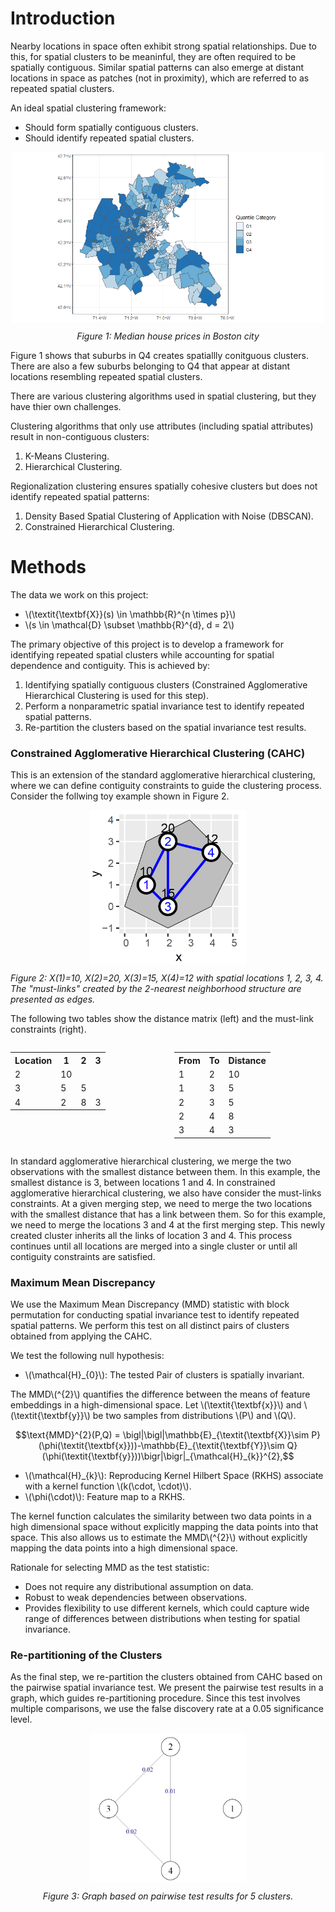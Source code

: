 # Introduction

Nearby locations in space often exhibit strong spatial relationships. Due to this, for spatial clusters to be meaninful, they are often required to be spatially contiguous. Similar spatial patterns can also emerge at distant locations in space as patches (not in proximity), which are referred to as repeated spatial clusters.

An ideal spatial clustering framework:
- Should form spatially contiguous clusters.
- Should identify repeated spatial clusters.

<div style="text-align: center;">
  <img src="images/Plot1.png" width="500" alt="Spatial Clusters">
  <p style="margin-top: 10px; font-style: italic;">Figure 1: Median house prices in Boston city</p>
</div>

Figure 1 shows that suburbs in Q4 creates spatiallly conitguous clusters. There are also a few suburbs belonging to Q4 that appear at distant locations resembling repeated spatial clusters.

There are various clustering algorithms used in spatial clustering, but they have thier own challenges.

Clustering algorithms that only use attributes (including spatial attributes) result in non-contiguous clusters:
1. K-Means Clustering.
2. Hierarchical Clustering.

Regionalization clustering ensures spatially cohesive clusters but does not identify repeated spatial patterns:
1. Density Based Spatial Clustering of Application with Noise (DBSCAN).
2. Constrained Hierarchical Clustering.


# Methods

The data we work on this project:
- \\(\textit{\textbf{X}}(s) \in \mathbb{R}^{n \times p}\\)
- \\(s \in \mathcal{D} \subset \mathbb{R}^{d}, d = 2\\)

The primary objective of this project is to develop a framework for identifying repeated spatial clusters while accounting for spatial dependence and contiguity. This is achieved by:
1. Identifying spatially contiguous clusters (Constrained Agglomerative Hierarchical Clustering is used for this step).
2. Perform a nonparametric spatial invariance test to identify repeated spatial patterns.
3. Re-partition the clusters based on the spatial invariance test results.

### Constrained Agglomerative Hierarchical Clustering (CAHC)

This is an extension of the standard agglomerative hierarchical clustering, where we can define contiguity constraints to guide the clustering process. Consider the follwing toy example shown in Figure 2.

<div style="text-align: center;">
  <img src="images/Plot2.png" width="250" alt="Toy Example">
  <p style="margin-top: 10px; font-style: italic; text-align: left;">Figure 2: X(1)=10, X(2)=20, X(3)=15, X(4)=12 with spatial locations 1, 2, 3, 4. The "must-links" created by the 2-nearest neighborhood structure are presented as edges.</p>
</div>

The following two tables show the distance matrix (left) and the must-link constraints (right).

<div style="display: flex; gap: 20px; justify-content: space-between;">

<table>
  <tr>
    <th>Location</th>
    <th>1</th>
    <th>2</th>
    <th>3</th>
  </tr>
  <tr>
    <td>2</td>
    <td>10</td>
    <td></td>
    <td></td>
  </tr>
  <tr>
    <td>3</td>
    <td>5</td>
    <td>5</td>
    <td></td>
  </tr>
  <tr>
    <td>4</td>
    <td>2</td>
    <td>8</td>
    <td>3</td>
  </tr>
</table>

<table>
  <tr>
    <th>From</th>
    <th>To</th>
    <th>Distance</th>
  </tr>
  <tr>
    <td>1</td>
    <td>2</td>
    <td>10</td>
  </tr>
  <tr>
    <td>1</td>
    <td>3</td>
    <td>5</td>
  </tr>
  <tr>
    <td>2</td>
    <td>3</td>
    <td>5</td>
  </tr>
  <tr>
    <td>2</td>
    <td>4</td>
    <td>8</td>
  </tr>
  <tr>
    <td>3</td>
    <td>4</td>
    <td>3</td>
  </tr>
</table>

</div>

In standard agglomerative hierarchical clustering, we merge the two observations with the smallest distance between them. In this example, the smallest distance is 3, between locations 1 and 4. In constrained agglomerative hierarchical clustering, we also have consider the must-links constraints. At a given merging step, we need to merge the two locations with the smallest distance that has a link between them. So for this example, we need to merge the locations 3 and 4 at the first merging step. This newly created cluster inherits all the links of location 3 and 4. This process continues until all locations are merged into a single cluster or until all contiguity constraints are satisfied. 

### Maximum Mean Discrepancy

We use the Maximum Mean Discrepancy (MMD) statistic with block permutation for conducting spatial invariance test to identify repeated spatial patterns. We perform this test on all distinct pairs of clusters obtained from applying the CAHC. 

We test the following null hypothesis:
- \\(\mathcal{H}_{0}\\): The tested Pair of clusters is spatially invariant.

The MMD\\(^{2}\\) quantifies the difference between the means of feature embeddings in a high-dimensional space. Let \\(\textit{\textbf{x}}\\) and \\(\textit{\textbf{y}}\\) be two samples from distributions \\(P\\) and \\(Q\\).

$$\text{MMD}^{2}(P,Q) = \bigl|\bigl|\mathbb{E}_{\textit{\textbf{X}}\sim P}(\phi(\textit{\textbf{x}}))-\mathbb{E}_{\textit{\textbf{Y}}\sim Q}(\phi(\textit{\textbf{y}}))\bigr|\bigr|_{\mathcal{H}_{k}}^{2},$$

- \\(\mathcal{H}_{k}\\): Reproducing Kernel Hilbert Space (RKHS) associate with a kernel function \\(k(\cdot, \cdot)\\).
- \\(\phi(\cdot)\\): Feature map to a RKHS.

The kernel function calculates the similarity between two data points in a high dimensional space without explicitly mapping the data points into that space. This also allows us to estimate the MMD\\(^{2}\\) without explicitly mapping the data points into a high dimensional space.

Rationale for selecting MMD as the test statistic:
- Does not require any distributional assumption on data.
- Robust to weak dependencies between observations.
- Provides flexibility to use different kernels, which could capture wide range of differences between distributions when testing for spatial invariance.

### Re-partitioning of the Clusters

As the final step, we re-partition the clusters obtained from CAHC based on the pairwise spatial invariance test. We present the pairwise test results in a graph, which guides re-partitioning procedure. Since this test involves multiple comparisons, we use the false discovery rate at a 0.05 significance level.

<div style="text-align: center;">
  <img src="images/Plot3.png" width="250" alt="Pairwise Results">
  <p style="margin-top: 10px; font-style: italic;">Figure 3: Graph based on pairwise test results for 5 clusters.</p>
</div>
